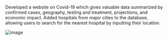 Developed a website on Covid-19 which gives valuable data
summarized by confirmed cases, geography, testing and treatment,
projections, and economic impact. Added hospitals from major cities to
the database, allowing users to search for the nearest hospital by
inputting their location.

![image](https://user-images.githubusercontent.com/68249678/124348754-9191cd00-dc09-11eb-8fb4-da0296a7ee01.png)
